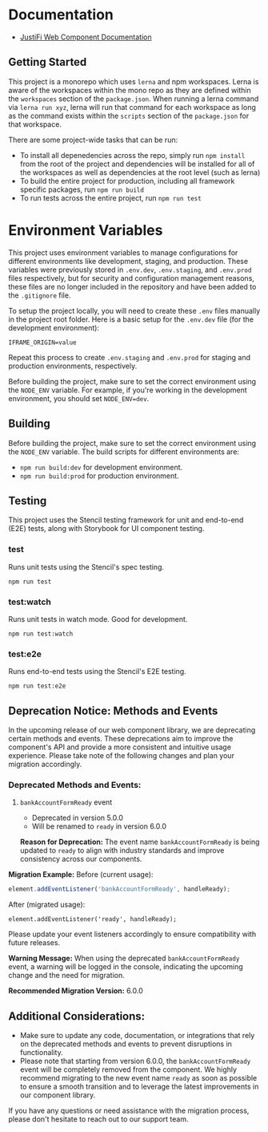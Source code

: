 # Documentation

- [JustiFi Web Component Documentation](https://storybook.justifi.ai/?path=/docs/introduction--docs)

## Getting Started

This project is a monorepo which uses `lerna` and npm workspaces. Lerna is aware of the workspaces within the mono repo as they are defined within the `workspaces` section of the `package.json`. When running a lerna command via `lerna run xyz`, lerna will run that command for each workspace as long as the command exists within the `scripts` section of the `package.json` for that workspace.

There are some project-wide tasks that can be run:
- To install all depenedencies across the repo, simply run `npm install` from the root of the project and dependencies will be installed for all of the workspaces as well as dependencies at the root level (such as lerna)
- To build the entire project for production, including all framework specific packages, run `npm run build`
- To run tests across the entire project, run `npm run test`

# Environment Variables

This project uses environment variables to manage configurations for different environments like development, staging, and production. These variables were previously stored in `.env.dev`, `.env.staging`, and `.env.prod` files respectively, but for security and configuration management reasons, these files are no longer included in the repository and have been added to the `.gitignore` file.

To setup the project locally, you will need to create these `.env` files manually in the project root folder. Here is a basic setup for the `.env.dev` file (for the development environment):

`IFRAME_ORIGIN=value`

Repeat this process to create `.env.staging` and `.env.prod` for staging and production environments, respectively.

Before building the project, make sure to set the correct environment using the `NODE_ENV` variable. For example, if you're working in the development environment, you should set `NODE_ENV=dev`.

## Building

Before building the project, make sure to set the correct environment using the `NODE_ENV` variable. The build scripts for different environments are:

- `npm run build:dev` for development environment.
- `npm run build:prod` for production environment.


## Testing
This project uses the Stencil testing framework for unit and end-to-end (E2E) tests, along with Storybook for UI component testing.

### test

Runs unit tests using the Stencil's spec testing.

`npm run test`

### test:watch

Runs unit tests in watch mode. Good for development.

`npm run test:watch`

### test:e2e

Runs end-to-end tests using the Stencil's E2E testing.

`npm run test:e2e`

## Deprecation Notice: Methods and Events

In the upcoming release of our web component library, we are deprecating certain methods and events. These deprecations aim to improve the component's API and provide a more consistent and intuitive usage experience. Please take note of the following changes and plan your migration accordingly.

### Deprecated Methods and Events:

1. `bankAccountFormReady` event

   - Deprecated in version 5.0.0
   - Will be renamed to `ready` in version 6.0.0

   **Reason for Deprecation:**
   The event name `bankAccountFormReady` is being updated to `ready` to align with industry standards and improve consistency across our components.

**Migration Example:**
Before (current usage):

```javascript
element.addEventListener('bankAccountFormReady', handleReady);
```

After (migrated usage):

```
element.addEventListener('ready', handleReady);
```

Please update your event listeners accordingly to ensure compatibility with future releases.

**Warning Message:** When using the deprecated `bankAccountFormReady` event, a warning will be logged in the console, indicating the upcoming change and the need for migration.

**Recommended Migration Version:** 6.0.0

## Additional Considerations:

- Make sure to update any code, documentation, or integrations that rely on the deprecated methods and events to prevent disruptions in functionality.
- Please note that starting from version 6.0.0, the `bankAccountFormReady` event will be completely removed from the component.
  We highly recommend migrating to the new event name `ready` as soon as possible to ensure a smooth transition and to leverage the latest improvements in our component library.

If you have any questions or need assistance with the migration process, please don't hesitate to reach out to our support team.
